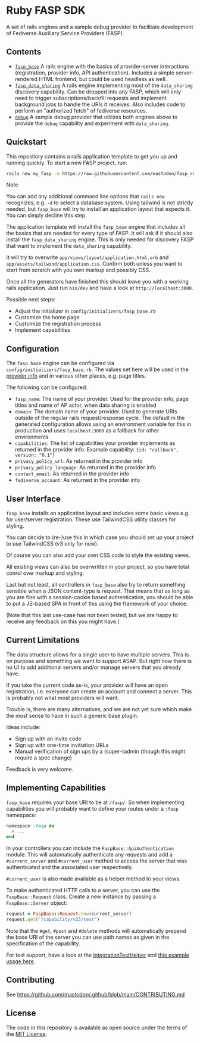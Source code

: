 # Ruby FASP SDK 

A set of rails engines and a sample debug provider to facilitate
development of Fediverse Auxiliary Service Providers (FASP).

## Contents

* [`fasp_base`](fasp_base/)
  A rails engine with the basics of provider-server interactions
  (registration, provider info, API authentication). Includes a simple
  server-rendered HTML frontend, but could be used headless as well.
* [`fasp_data_sharing`](fasp_data_sharing/)
  A rails engine implementing most of the `data_sharing` discovery
  capability. Can be dropped into any FASP, which will only need to
  trigger subscriptions/backfill requests and implement background jobs
  to handle the URIs it receives. Also includes code to perform an
  "authorized fetch" of fediverse resources.
* [`debug`](debug/)
  A sample debug provider that utilizes both engines above to provide
  the `debug` capability and experiment with `data_sharing`.

## Quickstart

This repository contains a rails application template to get you up and
running quickly. To start a new FASP project, run:

```sh
rails new my_fasp -m https://raw.githubusercontent.com/mastodon/fasp_ruby/refs/heads/main/template.rb --css tailwind
```

> [!NOTE]
> You can add any additional command line options that `rails new`
> recognizes, e.g. `-d` to select a database system.
> Using tailwind is not strictly needed, but `fasp_base` will try to
> install an application layout that expects it. You can simply decline
> this step.

The application template will install the `fasp_base` engine that
includes all the basics that are needed for every type of FASP. It will
ask if it should also install the `fasp_data_sharing` engine. This is
only needed for discovery FASP that want to implement the `data_sharing`
capability.

It will try to overwrite `app/views/layout/application.html.erb` and
`app/assets/tailwind/application.css`. Confirm both unless you want to
start from scratch with you own markup and possibly CSS.

Once all the generators have finished this should leave you with a
working rails application. Just run `bin/dev` and have a look at
`http://localhost:3000`.

Possible next steps:

* Adjust the initializer in `config/initializers/fasp_base.rb`
* Customize the home page
* Customize the registration process
* Implement capabilities

## Configuration

The `fasp_base` engine can be configured via
`config/initializers/fasp_base.rb`. The values set here will be used in
the [provider info](https://github.com/mastodon/fediverse_auxiliary_service_provider_specifications/blob/main/general/v0.1/provider_info.md)
and in various other places, e.g. page titles.

The following can be configured:

* `fasp_name`: The name of your provider. Used for the provider info,
  page titles and name of AP actor, when data sharing is enabled
* `domain`: The domain name of your provider. Used to generate URIs
  outside of the regular rails request/response cycle. The default in
  the generated configuration allows using an environment variable for
  this in production and uses `localhost:3000` as a fallback for other
  environments
* `capabilities`: The list of capabilities your provider implements as
  returned in the provider info. Example capability:
  `{id: "callback", version: "0.1"}`
* `privacy_policy_url`: As returned in the provider info
* `privacy_policy_language`: As returned in the provider info
* `contact_email`: As returned in the provider info
* `fediverse_account`: As returned in the provider info

## User Interface

`fasp_base` installs an application layout and includes some basic views
e.g. for user/server registration. These use TailwindCSS utility classes
for styling.

You can decide to (re-)use this in which case you should set up your
project to use TailwindCSS (v3 only for now).

Of course you can also add your own CSS code to style the existing
views.

All existing views can also be overwritten in your project, so you have
total conrol over markup and styling.

Last but not least, all controllers in `fasp_base` also try to return
something sensible when a JSON content-type is request. That means that
as long as you are fine with a session-cookie based authentication, you
should be able to put a JS-based SPA in front of this using the
framework of your choice.

(Note that this last use-case has not been tested, but we are happy to
receive any feedback on this you might have.)

## Current Limitations

The data structure allows for a single user to have multiple servers.
This is on purpose and something we want to support ASAP. But right now
there is no UI to add additional servers and/or manage servers that you
already have.

If you take the current code as-is, your provider will have an open
registration, i.e. everyone can create an account and connect a server.
This is probably not what most providers will want.

Trouble is, there are many alternatives, and we are not yet sure which
make the most sense to have in such a generic base plugin.

Ideas include:

* Sign up with an invite code
* Sign up with one-time invitiation URLs
* Manual verification of sign ups by a (super-)admin (though this might
  require a spec change)

Feedback is very welcome.

## Implementing Capabilities

`fasp_base` requires your base URI to be at `/fasp/`. So when
implementing capabilities you will probably want to define your routes
under a `:fasp` namespace:

```ruby
namespace :fasp do
  # ...
end
```

In your controllers you can include the `FaspBase::ApiAuthentication`
module. This will automatically authenticate any requests and add a
`#current_server` and `#current_user` method to access the server that
was authenticated and the associated user respectively.

`#current_user` is also made available as a helper method to your views.

To make authenticated HTTP calls to a server, you can use the
`FaspBase::Request` class. Create a new instance by passing a
`FaspBase::Server` object:

```ruby
request = FaspBase::Request.new(current_server)
request.get("/capability/v23/test")
```

Note that the `#get`, `#post` and `#delete` methods will automatically
prepend the base URI of the server you can use path names as given in
the specification of the capability.

For test support, have a look at the
[IntegrationTestHelper](fasp_base/lib/fasp_base/integration_test_helper.rb)
and
[this example usage here](debug_fasp/test/integration/fasp/debug/v0/logs_test.rb).

## Contributing

See https://github.com/mastodon/.github/blob/main/CONTRIBUTING.md

## License

The code in this repository is available as open source under the terms
of the [MIT License](https://opensource.org/licenses/MIT).
